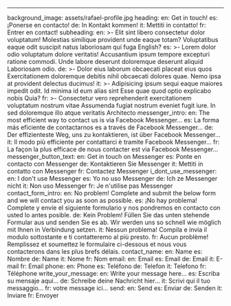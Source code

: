 ---
background_image: assets/rafael-profile.jpg
heading:
  en: Get in touch!
  es: ¡Ponerse en contacto!
  de: In Kontakt kommen!
  it: Mettiti in contatto!
  fr: Entrer en contact!
subheading:
  en: >-
    Elit sint libero consectetur dolor voluptatum! Molestias similique provident unde eaque totam? Voluptatibus eaque odit suscipit natus laboriosam qui fuga English?
  es: >-
    Lorem dolor odio voluptatum dolore veritatis! Accusantium ipsum tempore excepturi ratione commodi. Unde labore deserunt doloremque deserunt aliquid Laboriosam odio.
  de: >-
    Dolor eius laborum obcaecati placeat eius quos Exercitationem doloremque debitis nihil obcaecati dolores quae. Nemo ipsa at provident delectus ducimus!
  it: >-
    Adipisicing ipsum sequi eaque maiores impedit odit. Id minima id eum alias sint Esse quae quod optio explicabo nobis Quia?
  fr: >-
    Consectetur vero reprehenderit exercitationem voluptatum nostrum vitae Assumenda fugiat nostrum eveniet fugit iure. In sed doloremque illo atque veritatis Architecto
messenger_intro:
  en: The most efficient way to contact us is via Facebook Messenger...
  es: La forma más eficiente de contactarnos es a través de Facebook Messenger...
  de: Der effizienteste Weg, uns zu kontaktieren, ist über Facebook Messenger...
  it: Il modo più efficiente per contattarci è tramite Facebook Messenger...
  fr: La façon la plus efficace de nous contacter est via Facebook Messenger...
messenger_button_text:
  en: Get in touch on Messenger
  es: Ponte en contacto con Messenger
  de: Kontaktieren Sie Messenger
  it: Mettiti in contatto con Messenger
  fr: Contactez Messenger
i_dont_use_messenger:
  en: I don't use Messenger
  es: Yo no uso Messenger 
  de: Ich ze Messenger nicht
  it: Non uso Messenger
  fr: Je n'utilise pas Messenger
contact_form_intro:
  en: No problem!  Complete and submit the below form and we will contact you as soon as possible.
  es: ¡No hay problema! Complete y envíe el siguiente formulario y nos pondremos en contacto con usted lo antes posible.
  de: Kein Problem! Füllen Sie das unten stehende Formular aus und senden Sie es ab. Wir werden uns so schnell wie möglich mit Ihnen in Verbindung setzen.
  it: Nessun problema! Compila e invia il modulo sottostante e ti contatteremo al più presto.
  fr: Aucun problème! Remplissez et soumettez le formulaire ci-dessous et nous vous contacterons dans les plus brefs délais.
contact_name:
  en: Name
  es: Nombre
  de: Name
  it: Nome
  fr: Nom
email:
  en: Email
  es: Email
  de: Email
  it: E-mail
  fr: Email
phone:
  en: Phone
  es: Teléfono
  de: Telefon
  it: Telefono
  fr: Téléphone
write_your_message:
  en: Write your message here...
  es: Escriba su mensaje aquí...
  de: Schreibe deine Nachricht hier...
  it: Scrivi qui il tuo messaggio...
  fr:  votre message ici...
send:
  en: Send
  es: Enviar
  de: Senden
  it: Inviare
  fr: Envoyer
